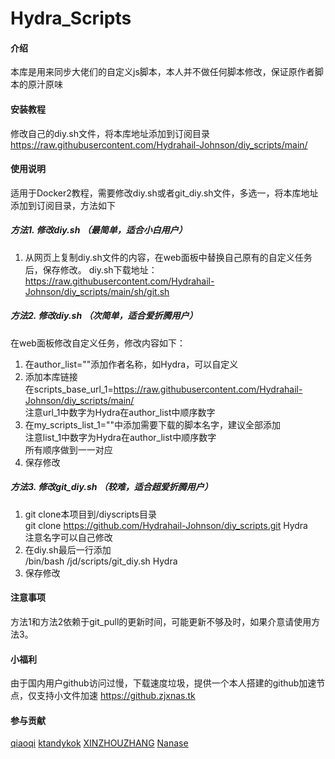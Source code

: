 # Hydra_Scripts

#### 介绍
本库是用来同步大佬们的自定义js脚本，本人并不做任何脚本修改，保证原作者脚本的原汁原味  

#### 安装教程

修改自己的diy.sh文件，将本库地址添加到订阅目录  
https://raw.githubusercontent.com/Hydrahail-Johnson/diy_scripts/main/

#### 使用说明
适用于Docker2教程，需要修改diy.sh或者git_diy.sh文件，多选一，将本库地址添加到订阅目录，方法如下

##### 方法1. 修改diy.sh （最简单，适合小白用户）
1. 从网页上复制diy.sh文件的内容，在web面板中替换自己原有的自定义任务后，保存修改。
diy.sh下载地址：https://raw.githubusercontent.com/Hydrahail-Johnson/diy_scripts/main/sh/git.sh

##### 方法2. 修改diy.sh （次简单，适合爱折腾用户）
在web面板修改自定义任务，修改内容如下：
1. 在author_list=""添加作者名称，如Hydra，可以自定义
2. 添加本库链接  
在scripts_base_url_1=https://raw.githubusercontent.com/Hydrahail-Johnson/diy_scripts/main/  
注意url_1中数字为Hydra在author_list中顺序数字  
3. 在my_scripts_list_1=""中添加需要下载的脚本名字，建议全部添加  
注意list_1中数字为Hydra在author_list中顺序数字  
所有顺序做到一一对应
4. 保存修改

##### 方法3. 修改git_diy.sh （较难，适合超爱折腾用户）
1. git clone本项目到/diyscripts目录  
git clone https://github.com/Hydrahail-Johnson/diy_scripts.git Hydra  
注意名字可以自己修改
2. 在diy.sh最后一行添加  
/bin/bash /jd/scripts/git_diy.sh Hydra
3. 保存修改

#### 注意事项
方法1和方法2依赖于git_pull的更新时间，可能更新不够及时，如果介意请使用方法3。

#### 小福利
由于国内用户github访问过慢，下载速度垃圾，提供一个本人搭建的github加速节点，仅支持小文件加速
https://github.zjxnas.tk

#### 参与贡献

[qiaoqi](https://github.com/qiao112)
[ktandykok](https://github.com/ktandykok)
[XINZHOUZHANG](https://github.com/XINZHOUZHANG)
[Nanase](https://github.com/jsyzdej)
